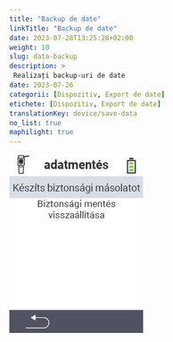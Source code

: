 ```yaml
---
title: "Backup de date"
linkTitle: "Backup de date"
date: 2023-07-28T13:25:28+02:00
weight: 10
slug: data-backup
description: >
 Realizați backup-uri de date
date: 2023-07-26
categorii: [Dispozitiv, Export de date]
etichete: [Dispozitiv, Export de date]
translationKey: device/save-data
no_list: true
maphilight: true
---
```

<img src="backup.png" alt="VitalControl Managementul datelor" title="Managementul datelor" usemap="#workmap" class="maphilight" />

<map name="workmap">
  <area shape="rect" coords="2,40,238,80" alt="Creează backup" title="Instrucțiunile pentru crearea unui backup pot fi găsite aici&#10;Click mouse: deschide documentația" href="/ro/docs/backup/backup/">

  <area shape="rect" coords="2,80,238,120" alt="Restaurează backup" title="Instrucțiunile pentru restaurarea unui backup pot fi găsite aici&#10;Click mouse: deschide documentația" href="/ro/docs/backup/restore/">

  <area shape="rect" coords="2,282,120,319" alt="Înapoi" title="Reveniți un nivel înapoi&#10;Click mouse: deschide documentația" href="/ro/docs/device/data-management/">
</map>
